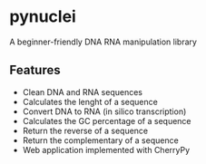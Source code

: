 # pynuclei
A beginner-friendly DNA RNA manipulation library

## Features
- Clean DNA and RNA sequences
- Calculates the lenght of a sequence
- Convert DNA to RNA (in silico transcription)
- Calculates the GC percentage of a sequence
- Return the reverse of a sequence
- Return the complementary of a sequence
- Web application implemented with CherryPy
